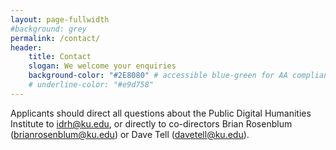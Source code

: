 ```yaml
---
layout: page-fullwidth
#background: grey
permalink: /contact/
header:
    title: Contact
    slogan: We welcome your enquiries
    background-color: "#2E8080" # accessible blue-green for AA compliance is #2E8080 as a background. Original theme blue-green is #297373 (contrast ratio: 3.79 with black text)
    # underline-color: "#e9d758"
---
```


Applicants should direct all questions about the Public Digital Humanities Institute to <idrh@ku.edu>, or directly to co-directors Brian Rosenblum (<brianrosenblum@ku.edu>) or Dave Tell (<davetell@ku.edu>).

